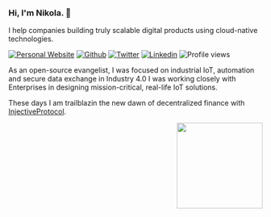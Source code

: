 ### Hi, I'm Nikola. 👋

I help companies building truly scalable digital products using cloud-native technologies.

[![Personal Website](https://img.shields.io/badge/-Website-red?style=flat&logo=appveyor&logoColor=white)](http://nmarcetic.com)
[![Github](https://img.shields.io/badge/-Github-000?style=flat&logo=Github&logoColor=white)](https://github.com/nmarcetic)
[![Twitter](https://img.shields.io/badge/-Twitter-blue?style=blue&logo=Twitter&logoColor=white)](https://twitter.com/n_marcetic)
[![Linkedin](https://img.shields.io/badge/-LinkedIn-blue?style=flat&logo=Linkedin&logoColor=white)](https://www.linkedin.com/in/marcetic/)
![Profile views](https://gpvc.arturio.dev/nmarcetic)

As an open-source evangelist, I was focused on industrial IoT, automation and secure data exchange in Industry 4.0
I was working closely with Enterprises in designing mission-critical, real-life IoT solutions.

These days I am trailblazin the new dawn of decentralized finance with [InjectiveProtocol](https://injective.com).


<a style="float:right" href="https://github.com/nmarcetic">
  <img align="center" height="170px" src="https://github-readme-stats.vercel.app/api?username=nmarcetic&show_icons=true" />
</a>

<!--
**nmarcetic/nmarcetic** is a ✨ _special_ ✨ repository because its `README.md` (this file) appears on your GitHub profile.

Here are some ideas to get you started:

- 🔭 I’m currently working on ...
- 🌱 I’m currently learning ...
- 👯 I’m looking to collaborate on ...
- 🤔 I’m looking for help with ...
- 💬 Ask me about ...
- 📫 How to reach me: ...
- 😄 Pronouns: ...
- ⚡ Fun fact: ...
-->
